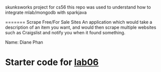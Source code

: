 skunksworks project for cs56 
this repo was used to understand how to integrate mlab/mongodb with sparkjava

=======
Scrape Free/For Sale Sites
An application which would take a description of an item you want, and would then scrape multiple websites such as Craigslist and notify you when it found something.

Name: Diane Phan 

Starter code for [lab06](https://ucsb-cs56-f18.github.io/lab/lab06/)
=======